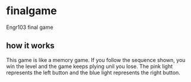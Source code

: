 # finalgame
Engr103 final game
## how it works
This game is like a memory game. If you follow the sequence shown, you win the level and the game keeps plying unil you lose. 
The pink light represents the left button and the blue light represents the right button.
